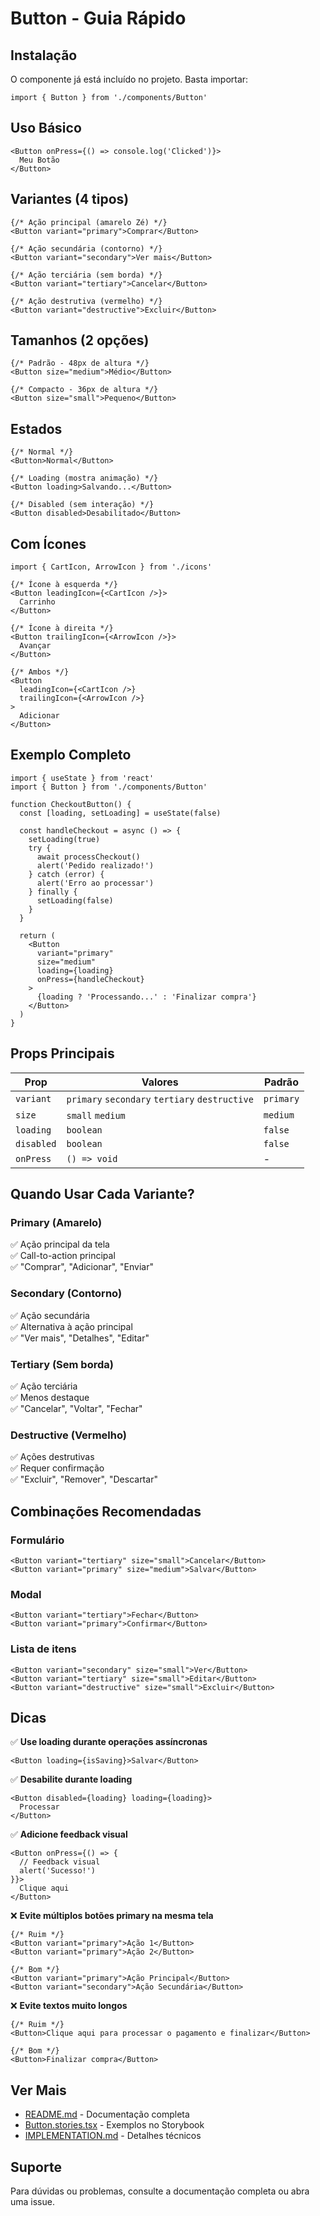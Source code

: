 # Button - Guia Rápido

## Instalação

O componente já está incluído no projeto. Basta importar:

```tsx
import { Button } from './components/Button'
```

## Uso Básico

```tsx
<Button onPress={() => console.log('Clicked')}>
  Meu Botão
</Button>
```

## Variantes (4 tipos)

```tsx
{/* Ação principal (amarelo Zé) */}
<Button variant="primary">Comprar</Button>

{/* Ação secundária (contorno) */}
<Button variant="secondary">Ver mais</Button>

{/* Ação terciária (sem borda) */}
<Button variant="tertiary">Cancelar</Button>

{/* Ação destrutiva (vermelho) */}
<Button variant="destructive">Excluir</Button>
```

## Tamanhos (2 opções)

```tsx
{/* Padrão - 48px de altura */}
<Button size="medium">Médio</Button>

{/* Compacto - 36px de altura */}
<Button size="small">Pequeno</Button>
```

## Estados

```tsx
{/* Normal */}
<Button>Normal</Button>

{/* Loading (mostra animação) */}
<Button loading>Salvando...</Button>

{/* Disabled (sem interação) */}
<Button disabled>Desabilitado</Button>
```

## Com Ícones

```tsx
import { CartIcon, ArrowIcon } from './icons'

{/* Ícone à esquerda */}
<Button leadingIcon={<CartIcon />}>
  Carrinho
</Button>

{/* Ícone à direita */}
<Button trailingIcon={<ArrowIcon />}>
  Avançar
</Button>

{/* Ambos */}
<Button 
  leadingIcon={<CartIcon />}
  trailingIcon={<ArrowIcon />}
>
  Adicionar
</Button>
```

## Exemplo Completo

```tsx
import { useState } from 'react'
import { Button } from './components/Button'

function CheckoutButton() {
  const [loading, setLoading] = useState(false)

  const handleCheckout = async () => {
    setLoading(true)
    try {
      await processCheckout()
      alert('Pedido realizado!')
    } catch (error) {
      alert('Erro ao processar')
    } finally {
      setLoading(false)
    }
  }

  return (
    <Button 
      variant="primary"
      size="medium"
      loading={loading}
      onPress={handleCheckout}
    >
      {loading ? 'Processando...' : 'Finalizar compra'}
    </Button>
  )
}
```

## Props Principais

| Prop | Valores | Padrão |
|------|---------|--------|
| `variant` | `primary` `secondary` `tertiary` `destructive` | `primary` |
| `size` | `small` `medium` | `medium` |
| `loading` | `boolean` | `false` |
| `disabled` | `boolean` | `false` |
| `onPress` | `() => void` | - |

## Quando Usar Cada Variante?

### Primary (Amarelo)
✅ Ação principal da tela  
✅ Call-to-action principal  
✅ "Comprar", "Adicionar", "Enviar"

### Secondary (Contorno)
✅ Ação secundária  
✅ Alternativa à ação principal  
✅ "Ver mais", "Detalhes", "Editar"

### Tertiary (Sem borda)
✅ Ação terciária  
✅ Menos destaque  
✅ "Cancelar", "Voltar", "Fechar"

### Destructive (Vermelho)
✅ Ações destrutivas  
✅ Requer confirmação  
✅ "Excluir", "Remover", "Descartar"

## Combinações Recomendadas

### Formulário
```tsx
<Button variant="tertiary" size="small">Cancelar</Button>
<Button variant="primary" size="medium">Salvar</Button>
```

### Modal
```tsx
<Button variant="tertiary">Fechar</Button>
<Button variant="primary">Confirmar</Button>
```

### Lista de itens
```tsx
<Button variant="secondary" size="small">Ver</Button>
<Button variant="tertiary" size="small">Editar</Button>
<Button variant="destructive" size="small">Excluir</Button>
```

## Dicas

✅ **Use loading durante operações assíncronas**
```tsx
<Button loading={isSaving}>Salvar</Button>
```

✅ **Desabilite durante loading**
```tsx
<Button disabled={loading} loading={loading}>
  Processar
</Button>
```

✅ **Adicione feedback visual**
```tsx
<Button onPress={() => {
  // Feedback visual
  alert('Sucesso!')
}}>
  Clique aqui
</Button>
```

❌ **Evite múltiplos botões primary na mesma tela**
```tsx
{/* Ruim */}
<Button variant="primary">Ação 1</Button>
<Button variant="primary">Ação 2</Button>

{/* Bom */}
<Button variant="primary">Ação Principal</Button>
<Button variant="secondary">Ação Secundária</Button>
```

❌ **Evite textos muito longos**
```tsx
{/* Ruim */}
<Button>Clique aqui para processar o pagamento e finalizar</Button>

{/* Bom */}
<Button>Finalizar compra</Button>
```

## Ver Mais

- [README.md](./README.md) - Documentação completa
- [Button.stories.tsx](./Button.stories.tsx) - Exemplos no Storybook
- [IMPLEMENTATION.md](../../IMPLEMENTATION.md) - Detalhes técnicos

## Suporte

Para dúvidas ou problemas, consulte a documentação completa ou abra uma issue.

